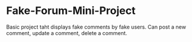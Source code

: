 # Fake-Forum-Mini-Project
Basic project taht displays fake comments by fake users. Can post a new comment, update a comment, delete a comment.
